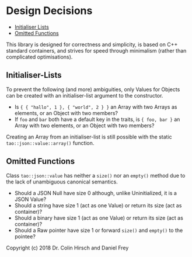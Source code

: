 # Design Decisions

* [Initialiser Lists](#initialiser-lists)
* [Omitted Functions](#omitted-functions)

This library is designed for correctness and simplicity, is based on C++ standard containers, and strives for speed through minimalism (rather than complicated optimisations).

## Initialiser-Lists

To prevent the following (and more) ambiguities, only Values for Objects can be created with an initialiser-list argument to the constructor.

* Is `{ { "hallo", 1 }, { "world", 2 } }` an Array with two Arrays as elements, or an Object with two members?
* If `foo` and `bar` both have a default key in the traits, is `{ foo, bar }` an Array with two elements, or an Object with two members?

Creating an Array from an initialiser-list is still possible with the static `tao::json::value::array()` function.

## Omitted Functions

Class `tao::json::value` has neither a `size()` nor an `empty()` method due to the lack of unambiguous canonical semantics.

* Should a JSON Null have size 0 although, unlike Uninitialized, it is a JSON Value?
* Should a string have size 1 (act as one Value) or return its size (act as container)?
* Should a binary have size 1 (act as one Value) or return its size (act as container)?
* Should a Raw pointer have size 1 or forward `size()` and `empty()` to the pointee?

Copyright (c) 2018 Dr. Colin Hirsch and Daniel Frey
